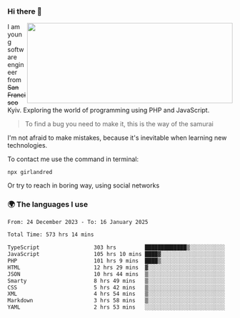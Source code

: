 ### Hi there 👋  

<img align='right' src="https://github-readme-stats.vercel.app/api?username=girlandred&count_private=true&show_icons=true&include_all_commits=true&hide_rank=true&hide_title=true&theme=buefy&card_width=300" width=460 height=180>


I am young software engineer from ~~San Francisco~~ Kyiv. Exploring the world of programming using PHP and JavaScript.


> To find a bug you need to make it, this is the way of the samurai



I'm not afraid to make mistakes, because it's inevitable when learning new technologies.

To contact me use the command in terminal:

```
npx girlandred
```

Or try to reach in boring way, using social networks


### 🌍 The languages I use

<!--START_SECTION:waka-->

```txt
From: 24 December 2023 - To: 16 January 2025

Total Time: 573 hrs 14 mins

TypeScript                 303 hrs         █████████████▒░░░░░░░░░░░   52.85 %
JavaScript                 105 hrs 10 mins ████▓░░░░░░░░░░░░░░░░░░░░   18.35 %
PHP                        101 hrs 9 mins  ████▒░░░░░░░░░░░░░░░░░░░░   17.64 %
HTML                       12 hrs 29 mins  ▓░░░░░░░░░░░░░░░░░░░░░░░░   02.18 %
JSON                       10 hrs 44 mins  ▒░░░░░░░░░░░░░░░░░░░░░░░░   01.87 %
Smarty                     8 hrs 49 mins   ▒░░░░░░░░░░░░░░░░░░░░░░░░   01.54 %
CSS                        5 hrs 42 mins   ▒░░░░░░░░░░░░░░░░░░░░░░░░   01.00 %
XML                        4 hrs 54 mins   ▒░░░░░░░░░░░░░░░░░░░░░░░░   00.86 %
Markdown                   3 hrs 58 mins   ▒░░░░░░░░░░░░░░░░░░░░░░░░   00.69 %
YAML                       2 hrs 53 mins   ░░░░░░░░░░░░░░░░░░░░░░░░░   00.50 %
```

<!--END_SECTION:waka-->
